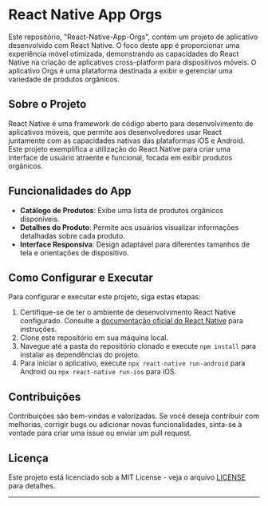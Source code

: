 

# React Native App Orgs

Este repositório, "React-Native-App-Orgs", contém um projeto de aplicativo desenvolvido com React Native. O foco deste app é proporcionar uma experiência móvel otimizada, demonstrando as capacidades do React Native na criação de aplicativos cross-platform para dispositivos móveis. O aplicativo Orgs é uma plataforma destinada a exibir e gerenciar uma variedade de produtos orgânicos.

## Sobre o Projeto

React Native é uma framework de código aberto para desenvolvimento de aplicativos móveis, que permite aos desenvolvedores usar React juntamente com as capacidades nativas das plataformas iOS e Android. Este projeto exemplifica a utilização do React Native para criar uma interface de usuário atraente e funcional, focada em exibir produtos orgânicos.

## Funcionalidades do App

- **Catálogo de Produtos**: Exibe uma lista de produtos orgânicos disponíveis.
- **Detalhes do Produto**: Permite aos usuários visualizar informações detalhadas sobre cada produto.
- **Interface Responsiva**: Design adaptável para diferentes tamanhos de tela e orientações de dispositivo.

## Como Configurar e Executar

Para configurar e executar este projeto, siga estas etapas:

1. Certifique-se de ter o ambiente de desenvolvimento React Native configurado. Consulte a [documentação oficial do React Native](https://reactnative.dev/docs/environment-setup) para instruções.
2. Clone este repositório em sua máquina local.
3. Navegue até a pasta do repositório clonado e execute `npm install` para instalar as dependências do projeto.
4. Para iniciar o aplicativo, execute `npx react-native run-android` para Android ou `npx react-native run-ios` para iOS.

## Contribuições

Contribuições são bem-vindas e valorizadas. Se você deseja contribuir com melhorias, corrigir bugs ou adicionar novas funcionalidades, sinta-se à vontade para criar uma issue ou enviar um pull request.

## Licença

Este projeto está licenciado sob a MIT License - veja o arquivo [LICENSE](LICENSE) para detalhes.

---

